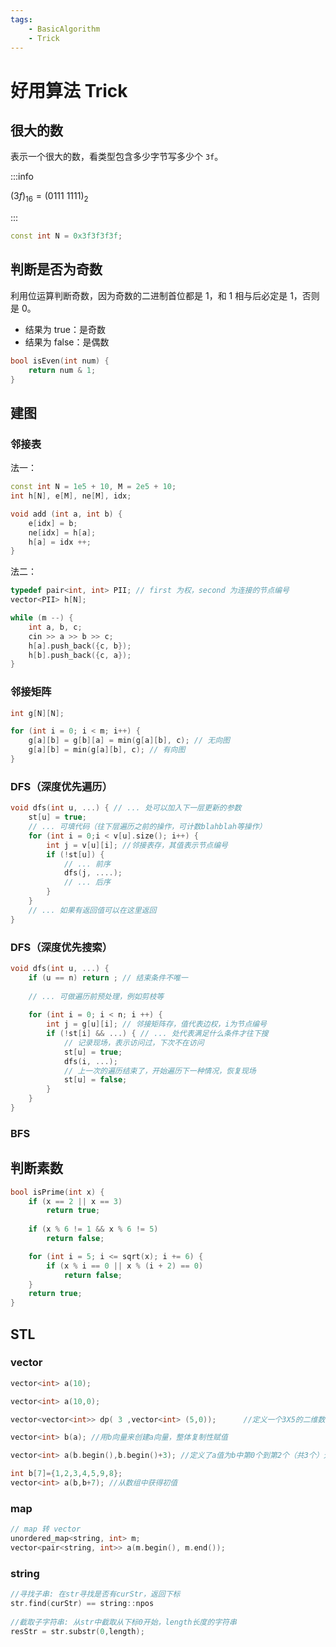 ```yaml
---
tags:
    - BasicAlgorithm
    - Trick
---
```


#  好用算法 Trick

## 很大的数

表示一个很大的数，看类型包含多少字节写多少个 `3f`。

:::info

$(3f)_{16}=(0111\ 1111)_2$

:::

```cpp
const int N = 0x3f3f3f3f;
```

## 判断是否为奇数

利用位运算判断奇数，因为奇数的二进制首位都是 1，和 1 相与后必定是 1，否则是 0。

- 结果为 true：是奇数
- 结果为 false：是偶数

```cpp
bool isEven(int num) {
    return num & 1;
}
```

## 建图

### 邻接表

法一：

```cpp
const int N = 1e5 + 10, M = 2e5 + 10;
int h[N], e[M], ne[M], idx;

void add (int a, int b) {
    e[idx] = b;
    ne[idx] = h[a];
    h[a] = idx ++;
}   
```

法二：

```cpp
typedef pair<int, int> PII; // first 为权，second 为连接的节点编号
vector<PII> h[N];

while (m --) {
	int a, b, c;
    cin >> a >> b >> c;
    h[a].push_back({c, b});
    h[b].push_back({c, a});
}
```

### 邻接矩阵

```cpp
int g[N][N];

for (int i = 0; i < m; i++) {
    g[a][b] = g[b][a] = min(g[a][b], c); // 无向图
    g[a][b] = min(g[a][b], c); // 有向图
}
```

### DFS（深度优先遍历）

```cpp
void dfs(int u, ...) { // ... 处可以加入下一层更新的参数
    st[u] = true;
    // ... 可填代码（往下层遍历之前的操作，可计数blahblah等操作）
    for (int i = 0;i < v[u].size(); i++) {
        int j = v[u][i]; //邻接表存，其值表示节点编号
		if (!st[u]) {
            // ... 前序
            dfs(j, ....);
            // ... 后序
        }
    }
    // ... 如果有返回值可以在这里返回
}
```

### DFS（深度优先搜索）

```cpp
void dfs(int u, ...) {
    if (u == n) return ; // 结束条件不唯一
    
    // ... 可做遍历前预处理，例如剪枝等
    
    for (int i = 0; i < n; i ++) {
        int j = g[u][i]; // 邻接矩阵存，值代表边权，i为节点编号
        if (!st[i] && ...) { // ... 处代表满足什么条件才往下搜
            // 记录现场，表示访问过，下次不在访问
            st[u] = true;
            dfs(i, ...);
            // 上一次的遍历结束了，开始遍历下一种情况，恢复现场
            st[u] = false;
        }
    }
}
```

### BFS



## 判断素数

```cpp
bool isPrime(int x) {
    if (x == 2 || x == 3) 
        return true;
 
    if (x % 6 != 1 && x % 6 != 5)
        return false;

    for (int i = 5; i <= sqrt(x); i += 6) {
        if (x % i == 0 || x % (i + 2) == 0)
            return false;
    }
    return true;
}
```

## STL

### vector

```cpp
vector<int> a(10); 

vector<int> a(10,0); 

vector<vector<int>> dp( 3 ,vector<int> (5,0));      //定义一个3X5的二维数组

vector<int> b(a); //用b向量来创建a向量，整体复制性赋值

vector<int> a(b.begin(),b.begin()+3); //定义了a值为b中第0个到第2个（共3个）元素

int b[7]={1,2,3,4,5,9,8};
vector<int> a(b,b+7); //从数组中获得初值
```

### map

```cpp
// map 转 vector
unordered_map<string, int> m;
vector<pair<string, int>> a(m.begin(), m.end());
```

### string

```cpp
//寻找子串: 在str寻找是否有curStr，返回下标
str.find(curStr) == string::npos
    
//截取子字符串: 从str中截取从下标0开始，length长度的字符串
resStr = str.substr(0,length);
```

